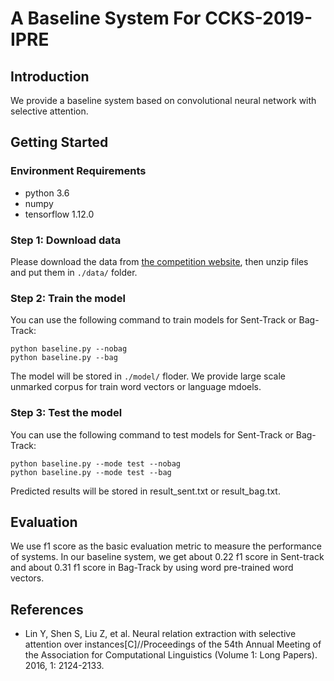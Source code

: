 # A Baseline System For CCKS-2019-IPRE

## Introduction
We provide a baseline system based on convolutional neural network with selective attention.

## Getting Started
### Environment Requirements
* python 3.6
* numpy
* tensorflow 1.12.0
### Step 1: Download data
Please download the data from [the competition website](https://biendata.com/competition/ccks_2019_ipre/data/), then unzip files and put them in `./data/` folder.

### Step 2: Train the model
You can use the following command to train models for Sent-Track or Bag-Track:
```
python baseline.py --nobag 
python baseline.py --bag
```
The model will be stored in `./model/` floder. We provide large scale unmarked corpus for train word vectors or language mdoels.
### Step 3: Test the model
You can use the following command to test models for Sent-Track or Bag-Track:
```
python baseline.py --mode test --nobag 
python baseline.py --mode test --bag
```
Predicted results will be stored in result_sent.txt or result_bag.txt.
## Evaluation
We use f1 score as the basic evaluation metric to measure the performance of systems. In our baseline system, we get about 0.22 f1 score in Sent-track and about 0.31 f1 score in Bag-Track by using word pre-trained word vectors.
## References
* Lin Y, Shen S, Liu Z, et al. Neural relation extraction with selective attention over instances[C]//Proceedings of the 54th Annual Meeting of the Association for Computational Linguistics (Volume 1: Long Papers). 2016, 1: 2124-2133.
